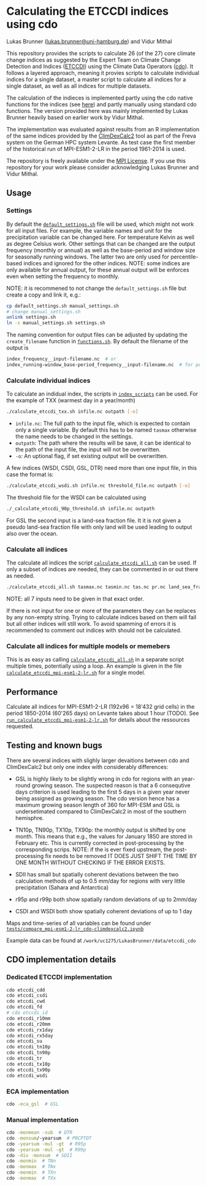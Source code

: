 # Calculating the ETCCDI indices using cdo

Lukas Brunner (lukas.brunner@uni-hamburg.de) and Vidur Mithal

This repository provides the scripts to calculate 26 (of the 27) core climate change indices as suggested by the Expert Team on Climate Change Detection and Indices ([ETCCDI](http://etccdi.pacificclimate.org/list_27_indices.shtml)) using the Climate Data Operators ([cdo](https://code.mpimet.mpg.de/projects/cdo/embedded/index.html)). It follows a layered approach, meaning it provies scripts to calculate individual indices for a single dataset, a master script to calculate all indices for a single dataset, as well as all indices for multiple datasets. 

The calculation of the indieces is implemented partly using the cdo native functions for the indices (see [here](https://code.mpimet.mpg.de/projects/cdo/embedded/cdo_eca.pdf)) and partly manually using standard cdo functions. The version provided here was mainly implemented by Lukas Brunner heavily based on earlier work by Vidur Mithal. 

The implementation was evaluated against results from an R implementation of the same indices provided by the [ClimDexCalc2](https://bm1159.gitlab-pages.dkrz.de/plugins4freva/climdexcalc2/) tool as part of the Freva system on the German HPC system Levante. As test case the first member of the historical run of MPI-ESM1-2-LR in the period 1961-2014 is used. 

The repository is freely available under the [MPI License](./license). If you use this repository for your work please consider acknowledging Lukas Brunner and Vidur Mithal. 

## Usage

### Settings

By default the [`default_settings.sh`](default_settings.sh) file will be used, which might not work for all input files. For example, the variable names and unit for the precipitation variable can be changed here. For temperature Kelvin as well as degree Celsius work. Other settings that can be changed are the output frequency (monthly or annual) as well as the base-period and window size for seasonally running windows. The latter two are only used for percentile-based indices and ignored for the other indices. NOTE: some indices are only available for annual output, for these annual output will be enforces even when setting the frequency to monthly. 

NOTE: it is recommened to not change the `default_settings.sh` file but create a copy and link it, e.g.:

```bash
cp default_settings.sh manual_settings.sh
# change manual_settings.sh
unlink settings.sh
ln -s manual_settings.sh settings.sh
```

The naming convention for output files can be adjusted by updating the `create_filename` function in [`functions.sh`](functions.sh). By default the filename of the output is

```bash
index_frequency__input-filename.nc  # or
index_running-window_base-period_frequency__input-filename.nc  # for percentile-based files
```

### Calculate individual indices

To calculate an indidual index, the scripts in [`index_scripts`](index_scripts) can be used. For the example of TXX (warmest day in a year/month)

```bash
./calculate_etccdi_txx.sh infile.nc outpath [-o]
```

- `infile.nc`: The full path to the input file, which is expected to contain only a single variable. By default this has to be named `tasmax` otherwise the name needs to be changed in the settings. 
- `outpath`: The path where the results will be save, it can be identical to the path of the input file, the input will not be overwritten.
- `-o`: An uptional flag, if set existing output will be overwritten.

A few indices (WSDI, CSDI, GSL, DTR) need more than one input file, in this case the format is:

```bash
./calculate_etccdi_wsdi.sh infile.nc threshold_file.nc outpath [-o]
```

The threshold file for the WSDI can be calculated using

```bash
./_calculate_etccdi_90p_threshold.sh infile.nc outpath
```

For GSL the second input is a land-sea fraction file. It it is not given a pseudo land-sea fraction file with only land will be used leading to output also over the ocean.

### Calculate all indices

The calculate all indices the script [`calculate_etccdi_all.sh`](calculate_etccdi_all.sh) can be used. If only a subset of indices are needed, they can be commented in or out there as needed. 

```bash
./calculate_etccdi_all.sh tasmax.nc tasmin.nc tas.nc pr.nc land_sea_fraction.nc outpath [-o, '']
```

NOTE: all 7 inputs need to be given in that exact order. 

If there is not input for one or more of the parameters they can be replaces by any non-empty string. Trying to calculate indices based on them will fail but all other indices will still work. To avoid spamming of errors it is recommended to comment out indices with should not be calculated.

### Calculate all indices for multiple models or memebers

This is as easy as calling [`calculate_etccdi_all.sh`](calculate_etccdi_all.sh) in a separate script multiple times, potentially using a loop. An example is given in the file [`calculate_etccdi_mpi-esm1-2-lr.sh`](calculate_etccdi_mpi-esm1-2-lr.sh) for a single model. 

## Performance

Calculate all indices for MPI-ESM1-2-LR (192x96 = 18'432 grid cells) in the period 1850-2014 (60'265 days) on Levante takes about 1 hour (TODO). See [`run_calculate_etccdi_mpi-esm1-2-lr.sh`](run_calculate_etccdi_mpi-esm1-2-lr.sh) for details about the ressources requested.   

## Testing and known bugs

There are several indices with slighly larger devaitions between cdo and ClimDexCalc2 but only one index with considerably differences: 

- GSL is highly likely to be slightly wrong in cdo for regions with an year-round growing season. The suspected reason is that a 6 consequtive days criterion is used leading to the first 5 days in a given year never being assigned as growing season. The cdo version hence has a maximum growing season length of 360 for MPI-ESM and GSL is undersetimated compared to ClimDexCalc2 in most of the southern hemisphre. 

- TN10p, TN90p, TX10p, TX90p: the monthly output is shifted by one month. This means that e.g., the values for January 1850 are stored in February etc. This is currently corrected in post-processing by the corresponding scrips. NOTE: if the is ever fixed upstream, the post-processing fix needs to be removed IT DOES JUST SHIFT THE TIME BY ONE MONTH WITHOUT CHECKING IF THE ERROR EXISTS.

- SDII has small but spatially coherent deviations between the two calculation methods of up to 0.5 mm/day for regions with very little precipitation (Sahara and Antarctica)
- r95p and r99p both show spatially random deviations of up to 2mm/day
- CSDI and WSDI both show spatially coherent deviations of up to 1 day

Maps and time-series of all variables can be found under [`tests/compare_mpi-esm1-2-lr_cdo-climdexcalc2.ipynb`](tests/compare_mpi-esm1-2-lr_cdo-climdexcalc2.ipynb)

Example data can be found at `/work/uc1275/LukasBrunner/data/etccdi_cdo`

## CDO implementation details

### Dedicated ETCCDI implementation

```bash
cdo etccdi_cdd
cdo etccdi_csdi
cdo etccdi_cwd
cdo etccdi_fd
# cdo etccdi_id
cdo etccdi_r10mm
cdo etccdi_r20mm
cdo etccdi_rx1day
cdo etccdi_rx5day
cdo etccdi_su
cdo etccdi_tn10p
cdo etccdi_tn90p
cdo etccdi_tr
cdo etccdi_tx10p
cdo etccdi_tx90p
cdo etccdi_wsdi
```
### ECA implementation

```bash
cdo -eca_gsl  # GSL

```

### Manual implementation

```bash
cdo -monmean -sub  # DTR
cdo -monsum/-yearsum  # PRCPTOT
cdo -yearsum -mul -gt  # R95p
cdo -yearsum -mul -gt  # R99p
cdo -div -monsum  # SDII
cdo -monmin  # TNn
cdo -monmax  # TNx
cdo -monmin  # TXn
cdo -monmax  # TXx
```